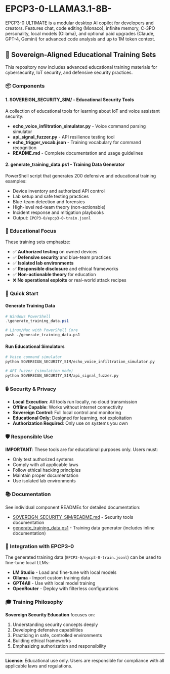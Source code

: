 # EPCP3-0-LLAMA3.1-8B-
EPCP3-0 ULTIMATE is a modular desktop AI copilot for developers and creators. Features chat, code editing (Monaco), infinite memory, C-3PO personality, local models (Ollama), and optional paid upgrades (Claude, GPT-4, Gemini) for advanced code analysis and up to 1M token context.

## 🧠 Sovereign-Aligned Educational Training Sets

This repository now includes advanced educational training materials for cybersecurity, IoT security, and defensive security practices.

### 📦 Components

#### 1. **SOVEREIGN_SECURITY_SIM/** - Educational Security Tools
A collection of educational tools for learning about IoT and voice assistant security:
- **echo_voice_infiltration_simulator.py** - Voice command parsing simulator
- **api_signal_fuzzer.py** - API resilience testing tool
- **echo_trigger_vocab.json** - Training vocabulary for command recognition
- **README.md** - Complete documentation and usage guidelines

#### 2. **generate_training_data.ps1** - Training Data Generator
PowerShell script that generates 200 defensive and educational training examples:
- Device inventory and authorized API control
- Lab setup and safe testing practices
- Blue-team detection and forensics
- High-level red-team theory (non-actionable)
- Incident response and mitigation playbooks
- Output: `EPCP3-0/epcp3-0-train.jsonl`

### 🎯 Educational Focus

These training sets emphasize:
- ✅ **Authorized testing** on owned devices
- ✅ **Defensive security** and blue-team practices
- ✅ **Isolated lab environments**
- ✅ **Responsible disclosure** and ethical frameworks
- ✅ **Non-actionable theory** for education
- ❌ **No operational exploits** or real-world attack recipes

### 🚀 Quick Start

#### Generate Training Data
```powershell
# Windows PowerShell
.\generate_training_data.ps1
```

```bash
# Linux/Mac with PowerShell Core
pwsh ./generate_training_data.ps1
```

#### Run Educational Simulators
```bash
# Voice command simulator
python SOVEREIGN_SECURITY_SIM/echo_voice_infiltration_simulator.py

# API fuzzer (simulation mode)
python SOVEREIGN_SECURITY_SIM/api_signal_fuzzer.py
```

### 🔒 Security & Privacy

- **Local Execution**: All tools run locally, no cloud transmission
- **Offline Capable**: Works without internet connectivity
- **Sovereign Control**: Full local control and monitoring
- **Educational Only**: Designed for learning, not exploitation
- **Authorization Required**: Only use on systems you own

### 🛡️ Responsible Use

**IMPORTANT**: These tools are for educational purposes only. Users must:
- Only test authorized systems
- Comply with all applicable laws
- Follow ethical hacking principles
- Maintain proper documentation
- Use isolated lab environments

### 📚 Documentation

See individual component READMEs for detailed documentation:
- [SOVEREIGN_SECURITY_SIM/README.md](SOVEREIGN_SECURITY_SIM/README.md) - Security tools documentation
- [generate_training_data.ps1](generate_training_data.ps1) - Training data generator (includes inline documentation)

### 🔧 Integration with EPCP3-0

The generated training data (`EPCP3-0/epcp3-0-train.jsonl`) can be used to fine-tune local LLMs:
- **LM Studio** - Load and fine-tune with local models
- **Ollama** - Import custom training data
- **GPT4All** - Use with local model training
- **OpenRouter** - Deploy with filterless configurations

### 🎓 Training Philosophy

**Sovereign Security Education** focuses on:
1. Understanding security concepts deeply
2. Developing defensive capabilities
3. Practicing in safe, controlled environments
4. Building ethical frameworks
5. Emphasizing authorization and responsibility

---

**License**: Educational use only. Users are responsible for compliance with all applicable laws and regulations.
